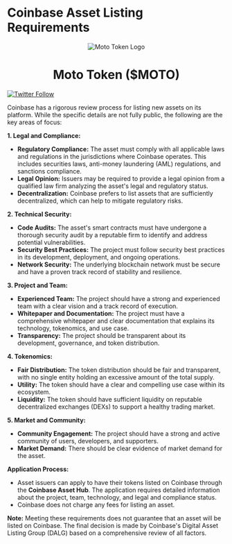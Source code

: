# Coinbase Asset Listing Requirements

<div style="text-align: center;">
  <img src="https://qgmvsvq5fn67imzt.public.blob.vercel-storage.com/logo-bulat/%24moto.svg" alt="Moto Token Logo" />
  <h1>Moto Token ($MOTO)</h1>
</div>

[![Twitter Follow](https://img.shields.io/twitter/follow/MatMotoFix_Pro?style=social)](https://twitter.com/MatMotoFix_Pro)

Coinbase has a rigorous review process for listing new assets on its platform. While the specific details are not fully public, the following are the key areas of focus:

**1. Legal and Compliance:**
- **Regulatory Compliance:** The asset must comply with all applicable laws and regulations in the jurisdictions where Coinbase operates. This includes securities laws, anti-money laundering (AML) regulations, and sanctions compliance.
- **Legal Opinion:** Issuers may be required to provide a legal opinion from a qualified law firm analyzing the asset's legal and regulatory status.
- **Decentralization:** Coinbase prefers to list assets that are sufficiently decentralized, which can help to mitigate regulatory risks.

**2. Technical Security:**
- **Code Audits:** The asset's smart contracts must have undergone a thorough security audit by a reputable firm to identify and address potential vulnerabilities.
- **Security Best Practices:** The project must follow security best practices in its development, deployment, and ongoing operations.
- **Network Security:** The underlying blockchain network must be secure and have a proven track record of stability and resilience.

**3. Project and Team:**
- **Experienced Team:** The project should have a strong and experienced team with a clear vision and a track record of execution.
- **Whitepaper and Documentation:** The project must have a comprehensive whitepaper and clear documentation that explains its technology, tokenomics, and use case.
- **Transparency:** The project should be transparent about its development, governance, and token distribution.

**4. Tokenomics:**
- **Fair Distribution:** The token distribution should be fair and transparent, with no single entity holding an excessive amount of the total supply.
- **Utility:** The token should have a clear and compelling use case within its ecosystem.
- **Liquidity:** The token should have sufficient liquidity on reputable decentralized exchanges (DEXs) to support a healthy trading market.

**5. Market and Community:**
- **Community Engagement:** The project should have a strong and active community of users, developers, and supporters.
- **Market Demand:** There should be clear evidence of market demand for the asset.

**Application Process:**
- Asset issuers can apply to have their tokens listed on Coinbase through the **Coinbase Asset Hub**. The application requires detailed information about the project, team, technology, and legal and compliance status.
- Coinbase does not charge any fees for listing an asset.

**Note:** Meeting these requirements does not guarantee that an asset will be listed on Coinbase. The final decision is made by Coinbase's Digital Asset Listing Group (DALG) based on a comprehensive review of all factors.

